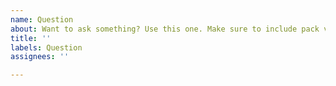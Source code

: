 ```yaml
---
name: Question
about: Want to ask something? Use this one. Make sure to include pack version
title: ''
labels: Question
assignees: ''

---
```


<!-- Type your question below. Questions without a pack version will be closed without comment. -->